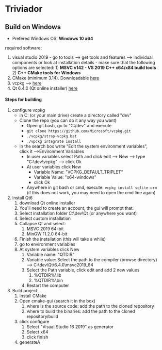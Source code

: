 # Triviador



## Build on Windows

- Prefered Windows OS: **Windows 10 x64**

required software:
1) visual studio 2019
		- go to tools --> get tools and features --> individual components or look at installation details
		- make sure that the following options are selected:
			1) **MSVC v142 - VS 2019 C++ x64/x84 build tools**
			2) **C++ CMake tools for Windows**
2) CMake (minimum 3.14). Downloadable [here](https://cmake.org/download/)
3) vcpkg --> [here](https://vcpkg.io/en/getting-started.html)
4) Qt 6.4.0 (Qt online installer) [here](https://www.qt.io/download-qt-installer?hsCtaTracking=99d9dd4f-5681-48d2-b096-470725510d34%7C074ddad0-fdef-4e53-8aa8-5e8a876d6ab4)


#### Steps for building
1) configure vcpkg
	 -  in C: (or your main drive) create a directory called "dev"
	 - Clone the repo (you can do it any way you want)
		 - Open git bash, go to "C:/dev" and execute 
		 - `git clone https://github.com/Microsoft/vcpkg.git`
		 - `./vcpkg/strap-vcpkg.bat`
		 - `./vpckg integrate install`
	 - In the search box write "Edit the system environment variables", click it -->Environment Variables
		 - In user variables select Path and click edit --> New --> type "C:\dev\vcpkg" --> click Ok
		 - At user variables click New
			 - Variable Name: "VCPKG_DEFAULT_TRIPLET"
			 - Variable Value: "x64-windows"
			 - click Ok
		 - Anywhere in git bash or cmd, execute: `vcpkg install sqlite-orm` (if this does not work, you may need to open the cmd line again)
 2) Install Qt6 
	 1) download Qt online installer
	 2) You'll need to create an account, the gui will prompt that.
	 3) Select installation folder C:\dev\Qt (or anywhere you want)
	 4) Select custom installation
	 5) Collapse Qt and select:
		 1) MSVC 2019 64-bit
		 2) MinGW 11.2.0 64-bit
	 6) Finish the installation  (this will take a while)
	 7) go to environment variables
	 8) At system variables click New
		 1) Variable name: "QTDIR"
		 2) Variable value: Select the path to the compiler (browse directory) --> C:\dev\Qt\6.4.0\msvc2019_64
		 3) Select the Path variable, click edit and add 2 new values
			 1) %QTDIR%\lib
			 2) %QTDIR%\bin
		 4) Restart the computer
3) Build project
	1) Install CMake
	2) Open cmake-gui (search it in the box)
		1) where is the source code: add the path to the cloned repository
		2) where to build the binaries: add the path to the cloned repository/build
	3) click configure
		1) Select "Visual Studio 16 2019" as generator
		2) Select x64
		3) click finish
	4) generateA
